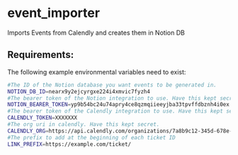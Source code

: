 # event_importer

Imports Events from Calendly and creates them in Notion DB

## Requirements:

The following example environmental variables need to exist:
```sh
#The ID of the Notion database you want events to be generated in.
NOTION_DB_ID=nearx9y2ejcyrgxe224i4xmvic7fyzh4
#The bearer token of the Notion integration to use. Have this kept secret.
NOTION_BEARER_TOKEN=yp9b54bc24u74apry4ce8qzmqiieeyjba33tpvffdbznh4i0ex
#The bearer token of the Calendly integration to use. Have this kept secret.
CALENDLY_TOKEN=XXXXXXX
#The org uri in calendly. Have this kept secret.
CALENDLY_ORG=https://api.calendly.com/organizations/7a8b9c12-345d-678e-f012-3g456h789ijk
#The prefix to add at the beginning of each ticket ID
LINK_PREFIX=https://example.com/ticket/
```